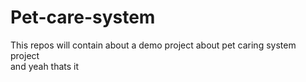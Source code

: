 # Pet-care-system
This repos will contain about a demo project about pet caring system project
<br>
and yeah thats it
